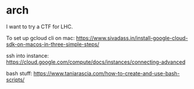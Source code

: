 # arch
I want to try a CTF for LHC.

To set up gcloud cli on mac: https://www.sivadass.in/install-google-cloud-sdk-on-macos-in-three-simple-steps/

ssh into instance: https://cloud.google.com/compute/docs/instances/connecting-advanced

bash stuff: https://www.taniarascia.com/how-to-create-and-use-bash-scripts/
